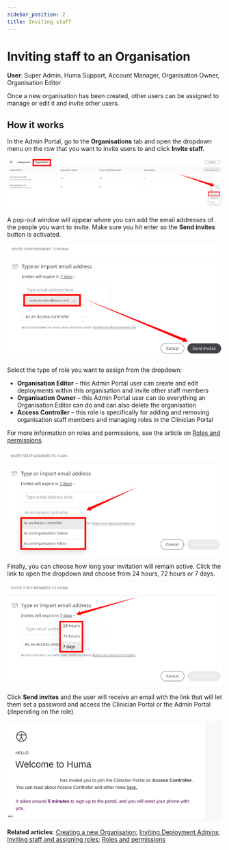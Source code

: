 ```yaml
---
sidebar_position: 2
title: Inviting staff
---
```

# Inviting staff to an Organisation
**User**: Super Admin, Huma Support, Account Manager, Organisation Owner, Organisation Editor
 
Once a new organisation has been created, other users can be assigned to manage or edit it and invite other users.

## How it works​
In the Admin Portal, go to the **Organisations** tab and open the dropdown menu on the row that you want to invite users to and click **Invite staff**.

![image](./assets/Admin0301.png)

A pop-out window will appear where you can add the email addresses of the people you want to invite. Make sure you hit enter so the **Send invites** button is activated.

![image](./assets/Admin0302.png)

Select the type of role you want to assign from the dropdown:
- **Organisation Editor** – this Admin Portal user can create and edit deployments within this organisation and invite other staff members
- **Organisation Owner** – this Admin Portal user can do everything an Organisation Editor can do and can also delete the organisation
- **Access Controller** – this role is specifically for adding and removing organisation staff members and managing roles in the Clinician Portal

For more information on roles and permissions, see the article on [Roles and permissions](../../clinician-portal/roles-and-permissions/default-roles-and-permissions.md).

![image](./assets/Admin0303.png)

Finally, you can choose how long your invitation will remain active. Click the link to open the dropdown and choose from 24 hours, 72 hours or 7 days.

![image](./assets/Admin0304.png)

Click **Send invites** and the user will receive an email with the link that will let them set a password and access the Clinician Portal or the Admin Portal (depending on the role). 

![image](./assets/Admin0305.png)

**Related articles**: [Creating a new Organisation](./creating-a-new-organisation.md); [Inviting Deployment Admins](../managing-deployments/tools-and-navigation/inviting-deployment-admins.md); [Inviting staff and assigning roles](../../clinician-portal/roles-and-permissions/inviting-staff-and-assigning-roles.md); [Roles and permissions](../../clinician-portal/roles-and-permissions/default-roles-and-permissions.md)

